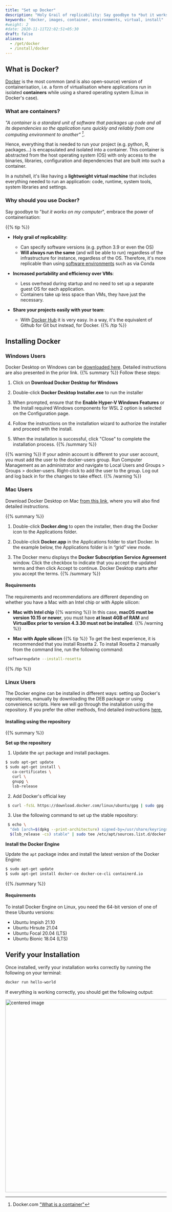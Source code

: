 ```yaml
---
title: "Set up Docker"
description: "Holy Grail of replicability: Say goodbye to *but it works on my computer*, embrace the power of containerisation"
keywords: "docker, images, container, environments, virtual, install"
#weight: 2
#date: 2020-11-11T22:02:51+05:30
draft: false
aliases:
  - /get/docker
  - /install/docker
---
```

## What is Docker?
[Docker](https://www.docker.com/) is the most common (and is also open-source) version of containerisation, i.e. a form of virtualisation where applications run in isolated **containers** while using a shared operating system (Linux in Docker's case).

### What are containers?
 <cite>"A container is a standard unit of software that packages up code and all its dependencies so the application runs quickly and reliably from one computing environment to another" [^1]</cite>.  

 Hence, everything that is needed to run your project (e.g. python, R, packages...) is encapsulated and isolated into a container. This container is abstracted from the host operating system (OS) with only access to the binaries, libraries, configuration and dependencies that are built into such a container.

In a nutshell, it's like having a **lightweight virtual machine** that includes everything needed to run an application: code, runtime, system tools, system libraries and settings.

### Why should you use Docker?
Say goodbye to "*but it works on my computer*", embrace the power of containerisation:

{{% tip %}}
- **Holy grail of replicability**:

  - Can specify software versions (e.g. python 3.9 or even the OS)
  - **Will always run the same** (and will be able to run) regardless of the infrastructure for instance, regardless of the OS. Therefore, it's more replicable than using [software environments](https://tilburgsciencehub.com/building-blocks/automate-and-execute-your-work/automate-your-workflow/software-environments/) such as via Conda

- **Increased portability and efficiency over VMs**:
  - Less overhead during startup and no need to set up a separate guest OS for each application.
  - Containers take up less space than VMs, they have just the necessary.

- **Share your projects easily with your team**:
  - With [Docker Hub](https://hub.docker.com/) it is very easy. In a way, it's the equivalent of Github for Git but instead, for Docker.
{{% /tip %}}

## Installing Docker

### Windows Users
Docker Desktop on Windows can be [downloaded here](https://docs.docker.com/desktop/windows/install/). Detailed instructions are also presented in the prior link.
{{% summary %}}
Follow these steps:

1. Click on **Download Docker Desktop for Windows**

2. Double-click **Docker Desktop Installer.exe** to run the installer

3. When prompted, ensure that the **Enable Hyper-V Windows Features** or the Install required Windows components for WSL 2 option is selected on the Configuration page.

4. Follow the instructions on the installation wizard to authorize the installer and proceed with the install.

5. When the installation is successful, click "Close" to complete the installation process.
{{% /summary %}}

{{% warning %}}
If your admin account is different to your user account, you must add the user to the docker-users group. Run Computer Management as an administrator and navigate to Local Users and Groups > Groups > docker-users. Right-click to add the user to the group. Log out and log back in for the changes to take effect.
{{% /warning %}}

### Mac Users
Download Docker Desktop on Mac [from this link](https://docs.docker.com/desktop/mac/install/), where you will also find detailed instructions.

{{% summary %}}
1. Double-click **Docker.dmg** to open the installer, then drag the Docker icon to the Applications folder.

2. Double-click **Docker.app** in the Applications folder to start Docker. In the example below, the Applications folder is in “grid” view mode.

3. The Docker menu displays the **Docker Subscription Service Agreement** window. Click the checkbox to indicate that you accept the updated terms and then click Accept to continue. Docker Desktop starts after you accept the terms.
{{% /summary %}}

#### Requirements
The requirements and recommendations are different depending on whether you have a Mac with an Intel chip or with Apple silicon:

  - **Mac with Intel chip**
  {{% warning %}}
  In this case, **macOS must be version 10.15 or newer**, you must have **at least 4GB of RAM** and **VirtualBox prior to version 4.3.30 must not be installed**.
  {{% /warning %}}

  - **Mac with Apple silicon**
  {{% tip %}}
  To get the best experience, it is recommended that you install Rosetta 2. To install Rosetta 2 manually from the command line, run the following command:
  ```bash
   softwareupdate --install-rosetta
  ```
  {{% /tip %}}
### Linux Users
The Docker engine can be installed in different ways: setting up Docker's repositories, manually by downloading the DEB package or using convenience scripts. Here we will go through the installation using the repository. If you prefer the other methods, find detailed instructions [here.](https://docs.docker.com/engine/install/ubuntu/)

#### Installing using the repository
{{% summary %}}

**Set up the repository**
1. Update the `apt` package and install packages.
```bash
$ sudo apt-get update
$ sudo apt-get install \
   ca-certificates \
   curl \
   gnupg \
   lsb-release
```
2. Add Docker's official key
```bash
 $ curl -fsSL https://download.docker.com/linux/ubuntu/gpg | sudo gpg --dearmor -o /usr/share/keyrings/docker-archive-keyring.gpg
```
3. Use the following command to set up the stable repository:
```bash
 $ echo \
  "deb [arch=$(dpkg --print-architecture) signed-by=/usr/share/keyrings/docker-archive-keyring.gpg] https://download.docker.com/linux/ubuntu \
  $(lsb_release -cs) stable" | sudo tee /etc/apt/sources.list.d/docker.list > /dev/null
```
**Install the Docker Engine**

Update the `apt` package index and install the latest version of the Docker Engine:
```bash
$ sudo apt-get update
$ sudo apt-get install docker-ce docker-ce-cli containerd.io
```
{{% /summary %}}
#### Requirements
To install Docker Engine on Linux, you need the 64-bit version of one of these Ubuntu versions:
- Ubuntu Impish 21.10
- Ubuntu Hirsute 21.04
- Ubuntu Focal 20.04 (LTS)
- Ubuntu Bionic 18.04 (LTS)

## Verify your Installation
Once installed, verify your installation works correctly by running the following on your terminal:
``` bash
docker run hello-world
```
If everything is working correctly, you should get the following output:

<img src="../img/verify-installation.png" width="600" alt="centered image"/>




[^1]:Docker.com ["What is a container"](https://www.docker.com/resources/what-container)
